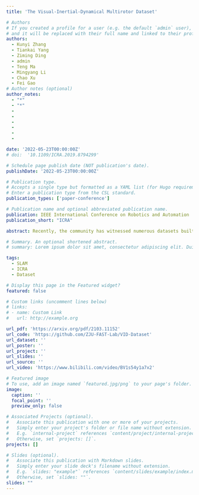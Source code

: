 ```yaml
---
title: 'The Visual-Inertial-Dynamical Multirotor Dataset'

# Authors
# If you created a profile for a user (e.g. the default `admin` user), write the username (folder name) here
# and it will be replaced with their full name and linked to their profile.
authors:
  - Kunyi Zhang
  - Tiankai Yang
  - Ziming Ding
  - admin
  - Teng Ma
  - Mingyang Li
  - Chao Xu
  - Fei Gao
# Author notes (optional)
author_notes:
  - "*"
  - "*"
  - 
  - 
  - 
  - 
  - 
  - 

date: '2022-05-23T00:00:00Z'
# doi:  '10.1109/ICRA.2019.8794299'

# Schedule page publish date (NOT publication's date).
publishDate: '2022-05-23T00:00:00Z'

# Publication type.
# Accepts a single type but formatted as a YAML list (for Hugo requirements).
# Enter a publication type from the CSL standard.
publication_types: ['paper-conference']

# Publication name and optional abbreviated publication name.
publication: IEEE International Conference on Robotics and Automation
publication_short: "ICRA"

abstract: Recently, the community has witnessed numerous datasets built for developing and testing state estimators. However, for some applications such as aerial transportation or search-and-rescue, the contact force or other disturbance must be perceived for robust planning and control, which is beyond the capacity of these datasets. This paper introduces a Visual-Inertial-Dynamical (VID) dataset, not only focusing on traditional six degrees of freedom (6-DOF) pose estimation but also providing dynamical characteristics of the flight platform for external force perception or dynamics-aided estimation. The VID dataset contains hardware synchronized imagery and inertial measurements, with accurate ground truth trajectories for evaluating common visual-inertial estimators. Moreover, the proposed dataset highlights rotor speed and motor current measurements, control inputs, and ground truth 6-axis force data to evaluate external force estimation. To the best of our knowledge, the proposed VID dataset is the first public dataset containing visual-inertial and complete dynamical information in the real world for pose and external force evaluation. The dataset and related files are open-sourced.

# Summary. An optional shortened abstract.
# summary: Lorem ipsum dolor sit amet, consectetur adipiscing elit. Duis posuere tellus ac convallis placerat. Proin tincidunt magna sed ex sollicitudin condimentum.

tags:
  - SLAM
  - ICRA
  - Dataset

# Display this page in the Featured widget?
featured: false

# Custom links (uncomment lines below)
# links:
# - name: Custom Link
#   url: http://example.org

url_pdf: 'https://arxiv.org/pdf/2103.11152'
url_code: 'https://github.com/ZJU-FAST-Lab/VID-Dataset'
url_dataset: ''
url_poster: ''
url_project: ''
url_slides: ''
url_source: ''
url_video: 'https://www.bilibili.com/video/BV1s54y1a7x2'

# Featured image
# To use, add an image named `featured.jpg/png` to your page's folder.
image:
  caption: ''
  focal_point: ''
  preview_only: false

# Associated Projects (optional).
#   Associate this publication with one or more of your projects.
#   Simply enter your project's folder or file name without extension.
#   E.g. `internal-project` references `content/project/internal-project/index.md`.
#   Otherwise, set `projects: []`.
projects: []

# Slides (optional).
#   Associate this publication with Markdown slides.
#   Simply enter your slide deck's filename without extension.
#   E.g. `slides: "example"` references `content/slides/example/index.md`.
#   Otherwise, set `slides: ""`.
slides: ""
---
```

